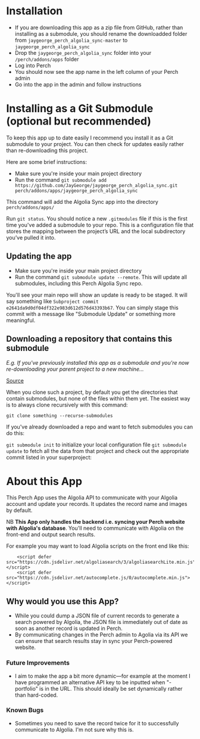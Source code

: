# Installation
- If you are downloading this app as a zip file from GitHub, rather than installing as a submodule, you should rename the downloadded folder from `jaygeorge_perch_algolia_sync-master` to `jaygeorge_perch_algolia_sync`
- Drop the `jaygeorge_perch_algolia_sync` folder into your `/perch/addons/apps` folder
- Log into Perch
- You should now see the app name in the left column of your Perch admin
- Go into the app in the admin and follow instructions

# Installing as a Git Submodule (optional but recommended)
To keep this app up to date easily I recommend you install it as a Git submodule to your project. You can then check for updates easily rather than re-downloading this project.

Here are some brief instructions:

- Make sure you're inside your main project directory
- Run the command `git submodule add https://github.com/JayGeorge/jaygeorge_perch_algolia_sync.git perch/addons/apps/jaygeorge_perch_algolia_sync`

This command will add the Algolia Sync app into the directory `perch/addons/apps/`

Run `git status`. You should notice a new `.gitmodules` file if this is the first time you've added a submodule to your repo. This is a configuration file that stores the mapping between the project’s URL and the local subdirectory you’ve pulled it into.

## Updating the app
- Make sure you're inside your main project directory
- Run the command `git submodule update --remote`. This will update all submodules, including this Perch Algolia Sync repo.

You'll see your main repo will show an update is ready to be staged. It will say something like `Subproject commit e2641da9d0df04df322e983d612d576d43393b67`. You can simply stage this commit with a message like "Submodule Update" or something more meaningful.

## Downloading a repository that contains this submodule
_E.g. If you've previously installed this app as a submodule and you're now re-downloading your parent project to a new machine…_

[Source](https://git-scm.com/book/en/v2/Git-Tools-Submodules)

When you clone such a project, by default you get the directories that contain submodules, but none of the files within them yet.
The easiest way is to always clone recursively with this command:

    git clone something --recurse-submodules

If you've already downloaded a repo and want to fetch submodules you can do this:

`git submodule init` to initialize your local configuration file
`git submodule update` to fetch all the data from that project and check out the appropriate commit listed in your superproject:

# About this App
This Perch App uses the Algolia API to communicate with your Algolia account and update your records. It updates the record name and images by default.

NB **This App only handles the backend i.e. syncing your Perch website with Algolia's database**. You'll need to communicate with Algolia on the front-end and output search results.

For example you may want to load Algolia scripts on the front end like this:

```
    <script defer src="https://cdn.jsdelivr.net/algoliasearch/3/algoliasearchLite.min.js"></script>
    <script defer src="https://cdn.jsdelivr.net/autocomplete.js/0/autocomplete.min.js"></script>
```

## Why would you use this App?
- While you could dump a JSON file of current records to generate a search powered by Algolia, the JSON file is immediately out of date as soon as another record is updated in Perch.
- By communicating changes in the Perch admin to Agolia via its API we can ensure that search results stay in sync your Perch-powered website.

### Future Improvements
- I aim to make the app a bit more dynamic—for example at the moment I have programmed an alternative API key to be inputted when "-portfolio" is in the URL. This should ideally be set dynamically rather than hard-coded.

### Known Bugs
- Sometimes you need to save the record twice for it to successfully communicate to Algolia. I'm not sure why this is.